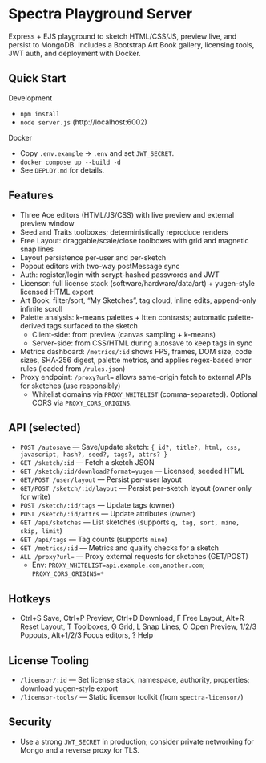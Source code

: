 # Spectra Playground Server

Express + EJS playground to sketch HTML/CSS/JS, preview live, and persist to MongoDB. Includes a Bootstrap Art Book gallery, licensing tools, JWT auth, and deployment with Docker.

## Quick Start

Development
- `npm install`
- `node server.js` (http://localhost:6002)

Docker
- Copy `.env.example` → `.env` and set `JWT_SECRET`.
- `docker compose up --build -d`
- See `DEPLOY.md` for details.

## Features

- Three Ace editors (HTML/JS/CSS) with live preview and external preview window
- Seed and Traits toolboxes; deterministically reproduce renders
- Free Layout: draggable/scale/close toolboxes with grid and magnetic snap lines
- Layout persistence per-user and per-sketch
- Popout editors with two-way postMessage sync
- Auth: register/login with scrypt-hashed passwords and JWT
- Licensor: full license stack (software/hardware/data/art) + yugen-style licensed HTML export
- Art Book: filter/sort, “My Sketches”, tag cloud, inline edits, append-only infinite scroll
- Palette analysis: k-means palettes + Itten contrasts; automatic palette-derived tags surfaced to the sketch
  - Client-side: from preview (canvas sampling + k-means)
  - Server-side: from CSS/HTML during autosave to keep tags in sync
- Metrics dashboard: `/metrics/:id` shows FPS, frames, DOM size, code sizes, SHA-256 digest, palette metrics, and applies regex-based error rules (loaded from `/rules.json`)
- Proxy endpoint: `/proxy?url=` allows same-origin fetch to external APIs for sketches (use responsibly)
  - Whitelist domains via `PROXY_WHITELIST` (comma-separated). Optional CORS via `PROXY_CORS_ORIGINS`.

## API (selected)

- `POST /autosave` — Save/update sketch: `{ id?, title?, html, css, javascript, hash?, seed?, tags?, attrs? }`
- `GET /sketch/:id` — Fetch a sketch JSON
- `GET /sketch/:id/download?format=yugen` — Licensed, seeded HTML
- `GET/POST /user/layout` — Persist per-user layout
- `GET/POST /sketch/:id/layout` — Persist per-sketch layout (owner only for write)
- `POST /sketch/:id/tags` — Update tags (owner)
- `POST /sketch/:id/attrs` — Update attributes (owner)
- `GET /api/sketches` — List sketches (supports `q, tag, sort, mine, skip, limit`)
- `GET /api/tags` — Tag counts (supports `mine`)
- `GET /metrics/:id` — Metrics and quality checks for a sketch
- `ALL /proxy?url=` — Proxy external requests for sketches (GET/POST)
  - Env: `PROXY_WHITELIST=api.example.com,another.com`; `PROXY_CORS_ORIGINS=*`

## Hotkeys

- Ctrl+S Save, Ctrl+P Preview, Ctrl+D Download, F Free Layout, Alt+R Reset Layout, T Toolboxes, G Grid, L Snap Lines, O Open Preview, 1/2/3 Popouts, Alt+1/2/3 Focus editors, ? Help

## License Tooling

- `/licensor/:id` — Set license stack, namespace, authority, properties; download yugen-style export
- `/licensor-tools/` — Static licensor toolkit (from `spectra-licensor/`)

## Security

- Use a strong `JWT_SECRET` in production; consider private networking for Mongo and a reverse proxy for TLS.
